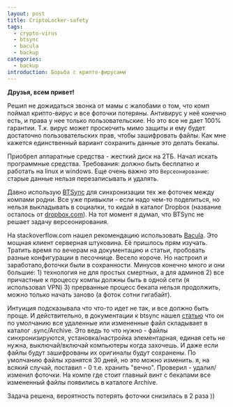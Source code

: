 ```yaml
---
layout: post
title: CriptoLocker-safety
tags:
  - crypto-virus
  - btsync
  - bacula
  - backup
categories:
  - backup  
introduction: Борьба с крипто-фирусами
---
```


**Друзья, всем привет!**

Решил не дожидаться звонка от мамы с жалобами о том, что комп поймал крипто-вирус и все фоточки потеряны. Антивирус у неё конечно есть, и права у нее только пользовательские. Но это все не дает 100% гарантии. Т.к. вирус может проскочить мимо защиты и ему будет достаточно пользовательских прав, чтобы зашифровать файлы. Как мне кажется единственный вариант сохранить данные это делать бекапы.

Приобрел аппаратные средства - жесткий диск на 2ТБ. Начал искать программные средства. Требования: должно быть бесплатно и работать на linux и windows. Еще очень важно это `Версеонирование`: старые данные нельзя перезаписывать и удалять.

Давно использую [BTSync](https://www.resilio.com/) для синхронизации тех же фоточек между компами родни. Все уже привыкли - если надо чем-то поделиться, но нельзя выкладывать в социалки, то кидай в каталог Dropbox (название осталось от [dropbox.com](https://www.dropbox.com)). На тот момент я думал, что BTSync не решает задачу версеонирования.

На stackoverflow.com нашел рекомендацию использовать [Bacula](https://ru.wikipedia.org/wiki/Bacula). Это мощная клиент серверная штуковина. Её пришлось прям изучать. Тратить время по вечерам на документацию и статьи, пробовать разные конфигурации в песочнице. Весело короче. Но настроил и заработало,фоточки были в сохранности. Минусов конечно много и они большие: 1) технология не для простых смертных, а для админов 2) все причастные к процессу компы должны быть в одной сети (я использовал VPN) 3) прерванные процесс бекапа нельзя продолжить, можно только начать заново (а фоток сотни гигабайт). 

Интуиция подсказывала что что-то идет не так, и все должно быть проще. И действительно, в документации к btsync нашел [статью](https://help.resilio.com/hc/en-us/articles/204754239-Using-Archive-for-file-versioning-and-restoring-deleted-files-) что он по умолчанию все удаленные или измененные файл складывает в каталог .sync/Archive. Это ведь то что нужно - файлы синхронизируются, установка/настройка элементарная, единая сеть не нужна, выключай/включай компьютеры когда захочешь. И даже если файлы будут зашифрованы их оригиналы будут сохранены. По умолчанию файлы хранятся 30 дней, но это можно изменить. я, на всякий случай, поставил - 0 т.е. хранить "вечно". Проверил - удалил/изменил фоточки. На компе где стоит главный винт с бекапами все измененный файлы появились в каталоге Archive. 

Задача решена, вероятность потерять фоточки снизилась в 2 раза ))